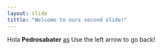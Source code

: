 ```yaml
---
layout: slide
tittle: "Welcome to ours second slide!"
---
```

Hola **Pedrosabater** [as](https://as.com/)
Use the left arrow to go back!
